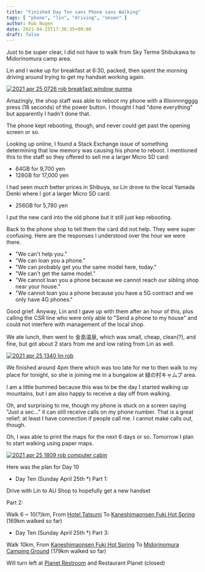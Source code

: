 ```yaml
---
title: "Finished Day Ten sans Phone sans Walking"
tags: [ "phone", "lin", "driving", "onsen" ]
author: Rob Nugen
date: 2021-04-25T17:36:35+09:00
draft: false
---
```


Just to be super clear, I did not have to walk from Sky Terme
Shibukawa to Midorinomura camp area.

Lin and I woke up for breakfast at 6:30, packed, then spent the
morning driving around trying to get my handset working again.

[![2021 apr 25 0726 rob breakfast window gunma](//b.robnugen.com/quests/walk-to-niigata/2021/en_route/day-10/thumbs/2021_apr_25_0726_rob_breakfast_window_gunma.jpg)](//b.robnugen.com/quests/walk-to-niigata/2021/en_route/day-10/2021_apr_25_0726_rob_breakfast_window_gunma.jpg)

Amazingly, the shop staff was able to reboot my phone with a
llllonnnngggg press (18 seconds) of the power button.  I thought I had
"done everything" but apparently I hadn't done that.

The phone kept rebooting, though, and never could get past the opening
screen or so.

Looking up online, I found a Stack Exchange issue of something
determining that low memory was causing his phone to reboot.  I
mentioned this to the staff so they offered to sell me a larger Micro
SD card:

* 64GB for 9,700 yen
* 128GB for 17,000 yen

I had seen *much* better prices in Shibuya, so Lin drove to the local
Yamada Denki where I got a larger Micro SD card:

* 256GB for 5,780 yen

I put the new card into the old phone but it still just kep rebooting.

Back to the phone shop to tell them the card did not help.  They were
super confusing.  Here are the responses I understood over the hour we
were there.

* "We can't help you."
* "We can loan you a phone."
* "We can probably get you the same model here, today."
* "We can't get the same model."
* "We cannot loan you a phone because we cannot reach our sibling shop
near your house."
* "We cannot loan you a phone because you have a 5G contract and we only
have 4G phones."

Good grief.  Anyway, Lin and I gave up with them after an hour of
this, plus calling the CSR line who were only able to "Send a phone to
my house" and could not interfere with management of the local shop.

We ate lunch, then went to 金島温泉, which was small, cheap, clean(?), and
fine, but got about 2 stars from me and low rating from Lin as well.

[![2021 apr 25 1340 lin rob](//b.robnugen.com/quests/walk-to-niigata/2021/en_route/day-10/thumbs/2021_apr_25_1340_lin_rob.jpg)](//b.robnugen.com/quests/walk-to-niigata/2021/en_route/day-10/2021_apr_25_1340_lin_rob.jpg)

We finished around 4pm there which was too late for me to then walk to
my place for tonight, so she is joining me in a bungalow at
緑の村キャムプ area.

I am a little bummed because this was to be the day I started walking
up mountains, but I am also happy to receive a day off from walking.

Oh, and surprising to me, though my phone is stuck on a screen saying
"Just a sec..." it can still receive calls on my phone number.  That
is a great relief; at least I have connection if people call me.  I
cannot make calls out, though.

Oh, I was able to print the maps for the next 6 days or so.  Tomorrow
I plan to start walking using paper maps.

[![2021 apr 25 1809 rob computer cabin](//b.robnugen.com/quests/walk-to-niigata/2021/en_route/day-10/thumbs/2021_apr_25_1809_rob_computer_cabin.jpg)](//b.robnugen.com/quests/walk-to-niigata/2021/en_route/day-10/2021_apr_25_1809_rob_computer_cabin.jpg)

Here was the plan for Day 10

<!-- 25 March 2021: WALK SEGMENT SEPARATOR  ===========  TO HELP ME SEE AND EDIT SEGMENT DETAILS -->
<div class="walk-segment">

* Day <span class="day_source">Ten</span>
(<span class="day_date">Sunday April 25th</span> *)
Part 1:

Drive with Lin to AU Shop to hopefully get a new handset

Part 2:

Walk <span class="km_source">6 ~ 10(?)</span>km,
From [Hotel Tatsumi](https://goo.gl/maps/BboGQtXeDCV1Vf8w5)
To [Kaneshimaonsen Fuki Hot Spring](https://goo.gl/maps/EtszY5v48GUnfPWc9)
(<span class="km_total">169</span>km walked so far)

</div>
<!-- 25 March 2021: WALK SEGMENT SEPARATOR  ===========  TO HELP ME SEE AND EDIT SEGMENT DETAILS -->
<div class="walk-segment">

* Day <span class="day_source">Ten</span>
(<span class="day_date">Sunday April 25th</span> *)
Part 3:

Walk <span class="km_source">10</span>km,
From [Kaneshimaonsen Fuki Hot Spring](https://goo.gl/maps/CnqwjSSVngR8MgM47)
To [Midorinomura Camping Ground](https://goo.gl/maps/MAao34q748ZT9mXX7)
(<span class="km_total">179</span>km walked so far)

Will turn left at [Planet Restroom](https://goo.gl/maps/QKyvUXP15HrDRZoSA) and Restaurant Planet (closed)

</div>
